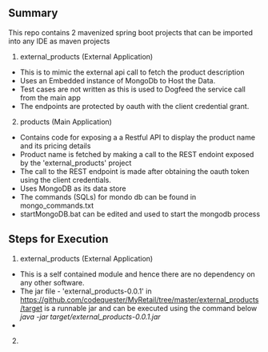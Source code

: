 ## Summary

This repo contains 2 mavenized spring boot projects that can be imported into any IDE as maven projects

1. external_products (External Application)
  - This is to mimic the external api call to fetch the product description
  - Uses an Embedded instance of MongoDb to Host the Data.
  - Test cases are not written as this is used to Dogfeed the service call from the main app
  - The endpoints are protected by oauth with the client credential grant.
2. products (Main Application)
  - Contains code for exposing a a Restful API to display the product name and its pricing details
  - Product name is fetched by making a call to the REST endoint exposed by the 'external_products' project
  - The call to the REST endpoint is made after obtaining the oauth token using the client credentials.
  - Uses MongoDB as its data store
  - The commands (SQLs) for mondo db can be found in mongo_commands.txt 
  - startMongoDB.bat can be edited and used to start the mongodb process
  
## Steps for Execution

1. external_products (External Application)
  - This is a self contained module and hence there are no dependency on any other software.
  - The jar file - 'external_products-0.0.1' in https://github.com/codequester/MyRetail/tree/master/external_products/target is a runnable jar and can be executed using the command below
      *java -jar target/external_products-0.0.1.jar*
  - 
2. 

